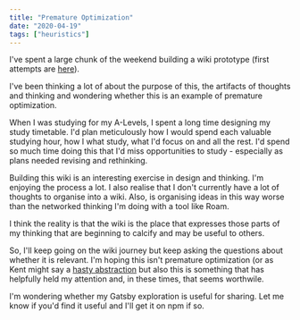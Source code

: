 ```yaml
---
title: "Premature Optimization"
date: "2020-04-19"
tags: ["heuristics"]
---
```


I've spent a large chunk of the weekend building a wiki prototype (first attempts are [here](/wiki)).

I've been thinking a lot of about the purpose of this, the artifacts of thoughts and thinking and wondering whether this is an example of premature optimization.

When I was studying for my A-Levels, I spent a long time designing my study timetable. I'd plan meticulously how I would spend each valuable studying hour, how I what study, what I'd focus on and all the rest. I'd spend so much time doing this that I'd miss opportunities to study - especially as plans needed revising and rethinking.

Building this wiki is an interesting exercise in design and thinking. I'm enjoying the process a lot. I also realise that I don't currently have a lot of thoughts to organise into a wiki. Also, is organising ideas in this way worse than the networked thinking I'm doing with a tool like Roam.

I think the reality is that the wiki is the place that expresses those parts of my thinking that are beginning to calcify and may be useful to others.

So, I'll keep going on the wiki journey but keep asking the questions about whether it is relevant. I'm hoping this isn't premature optimization (or as Kent might say a [hasty abstraction](https://kentcdodds.com/blog/aha-programming) but also this is something that has helpfully held my attention and, in these times, that seems worthwile.

I'm wondering whether my Gatsby exploration is useful for sharing. Let me know if you'd find it useful and I'll get it on npm if so.
